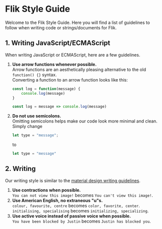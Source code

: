# Flik Style Guide
Welcome to the Flik Style Guide. Here you will find a list of guidelines to follow when writing code or strings/documents for Flik.

## 1. Writing JavaScript/ECMAScript
When writing JavaScript or ECMAScript, here are a few guidelines.  

1. **Use arrow functions whenever possible.**  
Arrow functions are an aesthetically pleasing alternative to the old `function() {}` syntax.  
		Converting a function to an arrow function looks like this:
	```js
	const log = function(message) {
		console.log(message)
	}
	```
	```js
	const log = message => console.log(message)
	```
2. **Do not use semicolons.**  
	Omitting semicolons helps make our code look more minimal and clean.  
	Simply change
	```js
	let type = "message";
	```
	to  

	```js
	let type = "message"
	```
## 2. Writing
Our writing style is similar to the [material design writing guidelines](https://material.io/guidelines/style/writing.html).
1. **Use contractions when possible.**  
	`You can not view this image!` becomes `You can't view this image!`.
2. **Use American English, no extraneous "u"s.**  
	`colour, favourite, centre` becomes `color, favorite, center`.  
	`initialising, specialising` becomes `initializing, specializing`.
3. **Use active voice instead of passive voice when possible.**  
	`You have been blocked by Justin` becomes `Justin has blocked you`.
